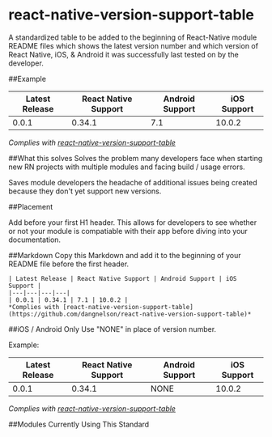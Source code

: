 # react-native-version-support-table
A standardized table to be added to the beginning of React-Native module README files which shows the latest version number and which version of React Native, iOS, & Android it was successfully last tested on by the developer.

##Example

| Latest Release | React Native Support | Android Support | iOS Support |
|---|---|---|---|
| 0.0.1 | 0.34.1 | 7.1 | 10.0.2 |
*Complies with [react-native-version-support-table](https://github.com/dangnelson/react-native-version-support-table)*

##What this solves
Solves the problem many developers face when starting new RN projects with multiple modules and facing build / usage errors.

Saves module developers the headache of additional issues being created because they don't yet support new versions.

##Placement

Add before your first H1 header. This allows for developers to see whether or not your module is compatiable with their app before diving into your documentation.

##Markdown
Copy this Markdown and add it to the beginning of your README file before the first header.
```
| Latest Release | React Native Support | Android Support | iOS Support |
|---|---|---|---|
| 0.0.1 | 0.34.1 | 7.1 | 10.0.2 |
*Complies with [react-native-version-support-table](https://github.com/dangnelson/react-native-version-support-table)*
```

##iOS / Android Only
Use "NONE" in place of version number.

Example:

| Latest Release | React Native Support | Android Support | iOS Support |
|---|---|---|---|
| 0.0.1 | 0.34.1 | NONE | 10.0.2 |
*Complies with [react-native-version-support-table](https://github.com/dangnelson/react-native-version-support-table)*

##Modules Currently Using This Standard
